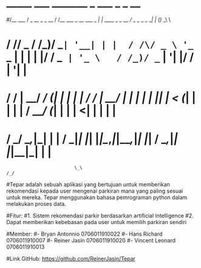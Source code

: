 # _____       ___              _______                     _                   ___           _    _    __  
#/__   \___  / _ \__ _ _ __   / /__   \___ _ __ ___  _   _| | ____ _ _ __     / _ \__ _ _ __| | _(_)_ _\ \ 
#  / /\/ _ \/ /_)/ _` | '__| | |  / /\/ _ \ '_ ` _ \| | | | |/ / _` | '_ \   / /_)/ _` | '__| |/ / | '__| |
# / / |  __/ ___/ (_| | |    | | / / |  __/ | | | | | |_| |   < (_| | | | | / ___/ (_| | |  |   <| | |  | |
# \/   \___\/    \__,_|_|    | | \/   \___|_| |_| |_|\__,_|_|\_\__,_|_| |_| \/    \__,_|_|  |_|\_\_|_|  | |
                             \_\                                                                      /_/ 


#Tepar adalah sebuah aplikasi yang bertujuan untuk memberikan rekomendasi kepada user mengenai parkiran mana yang paling sesuai untuk mereka. Tepar menggunakan bahasa pemrograman python dalam melakukan proses data.

#Fitur:
#1. Sistem rekomendasi parkir berdasarkan artificial intelligence
#2. Dapat memberikan kebebasan pada user untuk memilih parkiran sendiri

#Member:
#- Bryan Antonnio 0706011910022
#- Hans Richard 0706011910007
#- Reiner Jasin 0706011910020
#- Vincent Leonard 0706011910013

#Link GitHub: https://github.com/ReinerJasin/Tepar

